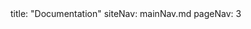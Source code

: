 <frontmatter>
title: "Documentation"
siteNav: mainNav.md
pageNav: 3
</frontmatter>

<include src="container-inPage-asFlat.md" boilerplate />
